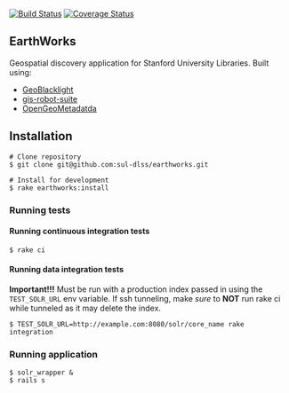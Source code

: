 [![Build Status](https://travis-ci.org/sul-dlss/earthworks.svg?branch=master)](https://travis-ci.org/sul-dlss/earthworks)
[![Coverage Status](https://coveralls.io/repos/github/sul-dlss/earthworks/badge.svg?branch=master)](https://coveralls.io/github/sul-dlss/earthworks?branch=master)

## EarthWorks

Geospatial discovery application for Stanford University Libraries. Built using:

* [GeoBlacklight](https://github.com/geoblacklight)
* [gis-robot-suite](https://github.com/sul-dlss/gis-robot-suite)
* [OpenGeoMetadatda](https://github.com/opengeometadata)

## Installation

```
# Clone repository
$ git clone git@github.com:sul-dlss/earthworks.git

# Install for development
$ rake earthworks:install
```

### Running tests

#### Running continuous integration tests
```
$ rake ci
```

#### Running data integration tests
**Important!!!**
Must be run with a production index passed in using the `TEST_SOLR_URL` env variable. If ssh tunneling, make *sure* to **NOT** run rake ci while tunneled as it may delete the index.

```
$ TEST_SOLR_URL=http://example.com:8080/solr/core_name rake integration
```
### Running application
```
$ solr_wrapper &
$ rails s
```
